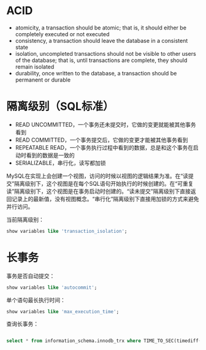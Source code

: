 # ACID
- atomicity, a transaction should be atomic; that is, it should either be completely executed or not executed
- consistency, a transaction should leave the database in a consistent state
- isolation, uncompleted transactions should not be visible to other users of the database; that is, until transactions are complete, they should remain isolated
- durability, once written to the database, a transaction should be permanent or durable

# 隔离级别（SQL标准）
- READ UNCOMMITTED，一个事务还未提交时，它做的变更就能被其他事务看到
- READ COMMITTED，一个事务提交后，它做的变更才能被其他事务看到
- REPEATABLE READ，一个事务执行过程中看到的数据，总是和这个事务在启动时看到的数据是一致的
- SERIALIZABLE，串行化，读写都加锁

MySQL在实现上会创建一个视图，访问的时候以视图的逻辑结果为准。在“读提交”隔离级别下，这个视图是在每个SQL语句开始执行的时候创建的。在“可重复读”隔离级别下，这个视图是在事务启动时创建的。“读未提交”隔离级别下直接返回记录上的最新值，没有视图概念。“串行化”隔离级别下直接用加锁的方式来避免并行访问。

当前隔离级别：
```sql
show variables like 'transaction_isolation';
```

# 长事务
事务是否自动提交：
```sql
show variables like 'autocommit';
```

单个语句最长执行时间：
```sql
show variables like 'max_execution_time';
```

查询长事务：
```sql

select * from information_schema.innodb_trx where TIME_TO_SEC(timediff(now(),trx_started))>60
```